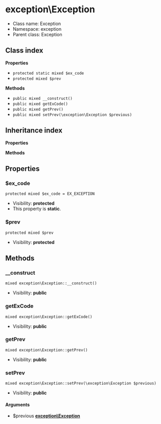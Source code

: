 # exception\Exception






* Class name: Exception
* Namespace: exception
* Parent class: Exception




## Class index

**Properties**
* `protected static mixed $ex_code`
* `protected mixed $prev`

**Methods**
* `public mixed __construct()`
* `public mixed getExCode()`
* `public mixed getPrev()`
* `public mixed setPrev(\exception\Exception $previous)`


## Inheritance index

**Properties**

**Methods**



Properties
----------


### $ex_code

```
protected mixed $ex_code = EX_EXCEPTION
```





* Visibility: **protected**
* This property is **static**.


### $prev

```
protected mixed $prev
```





* Visibility: **protected**


Methods
-------


### __construct

```
mixed exception\Exception::__construct()
```





* Visibility: **public**



### getExCode

```
mixed exception\Exception::getExCode()
```





* Visibility: **public**



### getPrev

```
mixed exception\Exception::getPrev()
```





* Visibility: **public**



### setPrev

```
mixed exception\Exception::setPrev(\exception\Exception $previous)
```





* Visibility: **public**

#### Arguments

* $previous **[exception\Exception](exception-Exception)**


